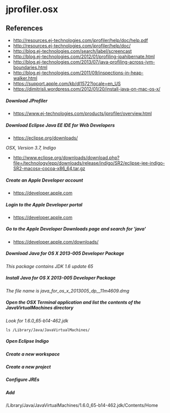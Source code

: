 # jprofiler.osx

## References
* http://resources.ej-technologies.com/jprofiler/help/doc/help.pdf
* http://resources.ej-technologies.com/jprofiler/help/doc/
* http://blog.ej-technologies.com/search/label/screencast
* http://blog.ej-technologies.com/2012/01/profiling-jpahibernate.html
* http://blog.ej-technologies.com/2013/07/java-profiling-across-jvm-boundaries.html
* http://blog.ej-technologies.com/2011/09/inspections-in-heap-walker.html
* https://support.apple.com/kb/dl1572?locale=en_US
* https://dimitrisli.wordpress.com/2012/01/20/install-java-on-mac-os-x/

##### Download JProfiler
* https://www.ej-technologies.com/products/jprofiler/overview.html

##### Download Eclipse Java EE IDE for Web Developers
* https://eclipse.org/downloads/  

*OSX, Version 3.7, Indigo*  
* http://www.eclipse.org/downloads/download.php?file=/technology/epp/downloads/release/indigo/SR2/eclipse-jee-indigo-SR2-macosx-cocoa-x86_64.tar.gz

##### Create an Apple Developer account
* https://developer.apple.com

##### Login to the Apple Developer portal
* https://developer.apple.com

##### Go to the Apple Developer Downloads page and search for 'java'
* https://developer.apple.com/downloads/

##### Download Java for OS X 2013-005 Developer Package
*This package contains JDK 1.6 update 65*

##### Install Java for OS X 2013-005 Developer Package
*The file name is java_for_os_x_2013005_dp__11m4609.dmg*

##### Open the OSX Terminal application and list the contents of the JavaVirtualMachines directory
*Look for 1.6.0_65-b14-462.jdk*
```
ls /Library/Java/JavaVirtualMachines/
```

##### Open Eclipse Indigo
##### Create a new workspace
##### Create a new project
##### Configure JREs
##### Add
/Library/Java/JavaVirtualMachines/1.6.0_65-b14-462.jdk/Contents/Home
